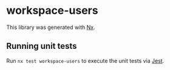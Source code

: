 # workspace-users

This library was generated with [Nx](https://nx.dev).

## Running unit tests

Run `nx test workspace-users` to execute the unit tests via [Jest](https://jestjs.io).
